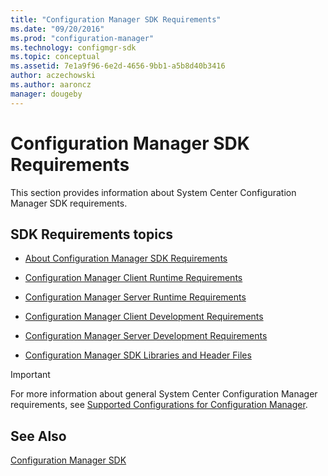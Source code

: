 ```yaml
---
title: "Configuration Manager SDK Requirements"
ms.date: "09/20/2016"
ms.prod: "configuration-manager"
ms.technology: configmgr-sdk
ms.topic: conceptual
ms.assetid: 7e1a9f96-6e2d-4656-9bb1-a5b8d40b3416
author: aczechowski
ms.author: aaroncz
manager: dougeby
---
```

# Configuration Manager SDK Requirements
This section provides information about System Center Configuration Manager SDK requirements.  

## SDK Requirements topics  

-   [About Configuration Manager SDK Requirements](../../../develop/core/reqs/about-configuration-manager-sdk-requirements.md)  

-   [Configuration Manager Client Runtime Requirements](../../../develop/core/reqs/client-runtime-requirements.md)  

-   [Configuration Manager Server Runtime Requirements](../../../develop/core/reqs/server-runtime-requirements.md)  

-   [Configuration Manager Client Development Requirements](../../../develop/core/reqs/client-development-requirements.md)  

-   [Configuration Manager Server Development Requirements](../../../develop/core/reqs/server-development-requirements.md)  

-   [Configuration Manager SDK Libraries and Header Files](../../../develop/core/reqs/configuration-manager-sdk-libraries-and-header-files.md)  

> [!IMPORTANT]
>  For more information about general System Center Configuration Manager requirements, see [Supported Configurations for Configuration Manager](http://go.microsoft.com/fwlink/p/?LinkId=248211).  

## See Also  
 [Configuration Manager SDK](../../../develop/core/misc/system-center-configuration-manager-sdk.md)
